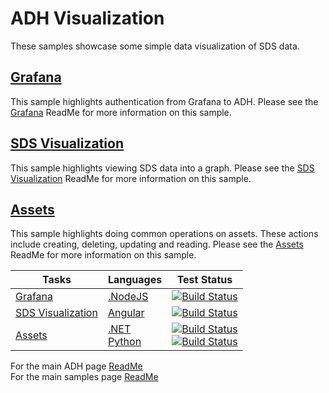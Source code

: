 # ADH Visualization

These samples showcase some simple data visualization of SDS data.

## [Grafana](https://github.com/osisoft/sample-adh-grafana-nodejs)

This sample highlights authentication from Grafana to ADH. Please see the [Grafana](https://github.com/osisoft/sample-adh-grafana-nodejs) ReadMe for more information on this sample.

## [SDS Visualization](https://github.com/osisoft/sample-sds-visualization-angular)

This sample highlights viewing SDS data into a graph. Please see the [SDS Visualization](https://github.com/osisoft/sample-sds-visualization-angular) ReadMe for more information on this sample.

## [Assets](https://github.com/osisoft/OSI-Samples-OCS/blob/main/docs/ASSETS.md)

This sample highlights doing common operations on assets. These actions include creating, deleting, updating and reading. Please see the [Assets](https://github.com/osisoft/OSI-Samples-OCS/blob/main/docs/ASSETS.md) ReadMe for more information on this sample.

| Tasks                                                                            | Languages                                                                                                                                | Test Status                                                                                                                                                                                                                                                                                                                                                                                                                                                                                                                                                                                                                                                                                                      |
| -------------------------------------------------------------------------------- | ---------------------------------------------------------------------------------------------------------------------------------------- | ---------------------------------------------------------------------------------------------------------------------------------------------------------------------------------------------------------------------------------------------------------------------------------------------------------------------------------------------------------------------------------------------------------------------------------------------------------------------------------------------------------------------------------------------------------------------------------------------------------------------------------------------------------------------------------------------------------------- |
| [Grafana](https://github.com/osisoft/sample-adh-grafana-nodejs)                  | [.NodeJS](https://github.com/osisoft/sample-adh-grafana-nodejs)                                                                          | [![Build Status](https://dev.azure.com/osieng/engineering/_apis/build/status/product-readiness/ADH/aveva.sample-adh-grafana-nodejs?repoName=osisoft%2Fsample-adh-grafana-nodejs&branchName=main)](https://dev.azure.com/osieng/engineering/_build/latest?definitionId=2619&repoName=osisoft%2Fsample-adh-grafana-nodejs&branchName=main)                                                                                                                                                                                                                                                                                                                                                                       |
| [SDS Visualization](https://github.com/osisoft/sample-sds-visualization-angular) | [Angular](https://github.com/osisoft/sample-sds-visualization-angular)                                                                   | [![Build Status](https://dev.azure.com/osieng/engineering/_apis/build/status/product-readiness/SDS/aveva.sample-sds-visualization-angular?repoName=osisoft%2Fsample-sds-visualization-angular&branchName=main)](https://dev.azure.com/osieng/engineering/_build/latest?definitionId=2686&repoName=osisoft%2Fsample-sds-visualization-angular&branchName=main)                                                                                                                                                                                                                                                                                                                                                  |
| [Assets](https://github.com/osisoft/OSI-Samples-OCS/blob/main/docs/ASSETS.md)    | [.NET](https://github.com/osisoft/sample-adh-assets_rest_api-dotnet) </br> [Python](https://github.com/osisoft/sample-adh-assets-python) | [![Build Status](https://dev.azure.com/osieng/engineering/_apis/build/status/product-readiness/ADH/aveva.sample-adh-assets_rest_api-dotnet?repoName=osisoft%2Fsample-adh-assets_rest_api-dotnet&branchName=main)](https://dev.azure.com/osieng/engineering/_build/latest?definitionId=3279&repoName=osisoft%2Fsample-adh-assets_rest_api-dotnet&branchName=main) </br> [![Build Status](https://dev.azure.com/osieng/engineering/_apis/build/status/product-readiness/ADH/aveva.sample-adh-assets-python?repoName=osisoft%2Fsample-adh-assets-python&branchName=main)](https://dev.azure.com/osieng/engineering/_build/latest?definitionId=3402&repoName=osisoft%2Fsample-adh-assets-python&branchName=main) |

For the main ADH page [ReadMe](https://github.com/osisoft/OSI-Samples-OCS)  
For the main samples page [ReadMe](https://github.com/osisoft/OSI-Samples)
